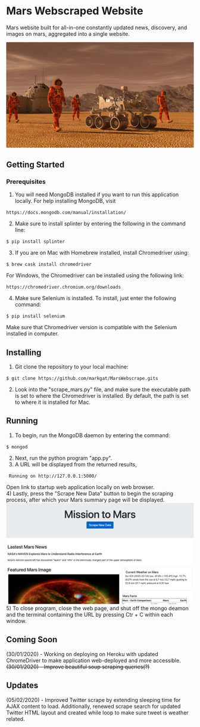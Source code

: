 # Mars Webscraped Website

Mars website built for all-in-one constantly updated news, discovery, and images on mars, aggregated into a single website.

![mission_to_mars](Images/mission_to_mars.png)

## Getting Started

### Prerequisites
1) You will need MongoDB installed if you want to run this application locally. For help installing MongoDB, visit
````
https://docs.mongodb.com/manual/installation/
````
2) Make sure to install splinter by entering the following in the command line:
````
$ pip install splinter
````
3) If you are on Mac with Homebrew installed, install Chromedriver using:
````
$ brew cask install chromedriver
```` 
For Windows, the Chromedriver can be installed using the following link:
````
https://chromedriver.chromium.org/downloads
```` 
4) Make sure Selenium is installed. To install, just enter the following command:
````
$ pip install selenium
````
Make sure that Chromedriver version is compatible with the Selenium installed in computer.

## Installing
1) Git clone the repository to your local machine:
````
$ git clone https://github.com/markgat/MarsWebscrape.gits
````
2) Look into the "scrape_mars.py" file, and make sure the executable path is set
to where the Chromedriver is installed. By default, the path is set to where it is installed for Mac.
## Running

1) To begin, run the MongoDB daemon by entering the command:
````
$ mongod
````
2) Next, run the python program "app.py".
3) A URL will be displayed from the returned results,
````
 Running on http://127.0.0.1:5000/
````
Open link to startup web application locally on web browser.  
4) Lastly, press the "Scrape New Data" button to begin the scraping process,
after which your Mars summary page will be displayed.
![web_results](Images/MarsWeb.png)
5) To close program, close the web page, and shut off the mongo deamon and the terminal 
containing the URL by pressing Ctr + C within each window.

## Coming Soon
(30/01/2020) - Working on deploying on Heroku with updated ChromeDriver to make application web-deployed and more accessible.\
~~(30/01/2020) - Improve beautiful soup scraping queries(?)~~
## Updates
(05/02/2020) - Improved Twitter scrape by extending sleeping time for AJAX content to load. 
Additionally, renewed scrape search for updated Twitter HTML layout and created while loop to make sure 
tweet is weather related.